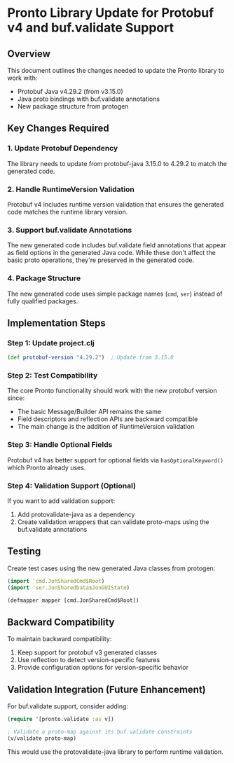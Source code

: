 # Pronto Library Update for Protobuf v4 and buf.validate Support

## Overview
This document outlines the changes needed to update the Pronto library to work with:
- Protobuf Java v4.29.2 (from v3.15.0)
- Java proto bindings with buf.validate annotations
- New package structure from protogen

## Key Changes Required

### 1. Update Protobuf Dependency
The library needs to update from protobuf-java 3.15.0 to 4.29.2 to match the generated code.

### 2. Handle RuntimeVersion Validation
Protobuf v4 includes runtime version validation that ensures the generated code matches the runtime library version.

### 3. Support buf.validate Annotations
The new generated code includes buf.validate field annotations that appear as field options in the generated Java code. While these don't affect the basic proto operations, they're preserved in the generated code.

### 4. Package Structure
The new generated code uses simple package names (`cmd`, `ser`) instead of fully qualified packages.

## Implementation Steps

### Step 1: Update project.clj
```clojure
(def protobuf-version "4.29.2")  ; Update from 3.15.0
```

### Step 2: Test Compatibility
The core Pronto functionality should work with the new protobuf version since:
- The basic Message/Builder API remains the same
- Field descriptors and reflection APIs are backward compatible
- The main change is the addition of RuntimeVersion validation

### Step 3: Handle Optional Fields
Protobuf v4 has better support for optional fields via `hasOptionalKeyword()` which Pronto already uses.

### Step 4: Validation Support (Optional)
If you want to add validation support:
1. Add protovalidate-java as a dependency
2. Create validation wrappers that can validate proto-maps using the buf.validate annotations

## Testing

Create test cases using the new generated Java classes from protogen:
```clojure
(import 'cmd.JonSharedCmd$Root)
(import 'ser.JonSharedData$JonGUIState)

(defmapper mapper [cmd.JonSharedCmd$Root])
```

## Backward Compatibility

To maintain backward compatibility:
1. Keep support for protobuf v3 generated classes
2. Use reflection to detect version-specific features
3. Provide configuration options for version-specific behavior

## Validation Integration (Future Enhancement)

For buf.validate support, consider adding:
```clojure
(require '[pronto.validate :as v])

; Validate a proto-map against its buf.validate constraints
(v/validate proto-map)
```

This would use the protovalidate-java library to perform runtime validation.
